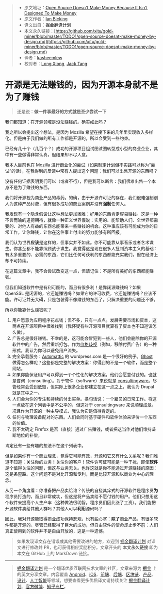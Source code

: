 > * 原文地址：[Open Source Doesn't Make Money Because It Isn't Designed To Make Money](https://www.ianbicking.org/blog/2019/03/open-source-doesnt-make-money-by-design.html)
> * 原文作者：[Ian Bicking](https://www.ianbicking.org/)
> * 译文出自：[掘金翻译计划](https://github.com/xitu/gold-miner)
> * 本文永久链接：[https://github.com/xitu/gold-miner/blob/master/TODO1/open-source-doesnt-make-money-by-design.md](https://github.com/xitu/gold-miner/blob/master/TODO1/open-source-doesnt-make-money-by-design.md)
> * 译者：[kasheemlew](https://github.com/kasheemlew)
> * 校对者：[Long Xiong](https://github.com/xionglong58), [Jack Tang](https://github.com/JackEggie)

# 开源是无法赚钱的，因为开源本身就不是为了赚钱

> 还是说：**做一件事最好的方式就是至少尝试一下**

我们都知道：在开源领域是没法赚钱的。确实如此吗？

我之所以会提出这个想法，是因为 Mozilla 希望在接下来的几年里实现收入多样化。但是由于我们做的所有工作都是开源的，所以会受到一些约束。

已经有几十个（几百个？）成功的开源项目组试图试图转型成小型的商业企业，其中有一些做得非常认真，但结果却不尽人意。

我本人目前也在 Mozilla 进行商业化的尝试（如果制定计划但不实践可以称为“尝试”的话），在我得到的反馈中常有人提出这个问题：我们可以出售开源的东西吗？

没有任何证据表明我们可以（或者不行），但是我可以断言：我们很难出售一个本身不是为了赚钱的东西。

我们将开源视为商业产品的毒药。的确，由于开源许可证的存在，我们很难强制别人为这种产品付费，但有很多成功的商业案例并没有**强制**任何人。

我发现有一个隐含假设让这种想法更加困难：好用的东西肯定容易赚钱。这是一种不言而喻的道德期待，就像一种正义世界假说：实用的、能帮助人们、全世界都需要的、对他人有益的东西总能带来一些赚钱的机会。这种事应该有可能成为你的日常工作，让你赚钱，让你在这件事上付出的努力能够有所回报。

我们认为世界**应该**是这样的，但事实并不如此。你不可能靠从事音乐或者艺术谋生。你甚至都不能靠照顾孩子谋生。我觉得这是现在很多人批判资本主义的基础：有太多重要的、必需的东西，它们比任何可获利的东西都能充实我们，但在经济上却不可持续。

在这篇文章中，我不会尝试改变这一点，但请记住：不是所有美好的东西都能赚钱。

但我们知道软件中是有利可图的，而且有很多利！是靠闭源赚钱吗？如果 OpenSSL 是闭源的，它还能赚钱吗？如果它的许可收费，它还能赚钱吗？应该不能。许可证并无大碍，只是包装得不像赚钱的东西了。只解决重要的问题还不够。

所以你能靠什么赚钱呢？

1.  用户愿意为应用程序花点钱；但不多，只有一点点。发展需要市场和资本，这两点在开源项目中很难找到（我怀疑有些开源项目就算有了资本也不知道该怎么做）。
2.  广告总是很好赚钱。不幸的是，这可能会冒犯到一些人，他们会删除你的开源软件中的广告，然后重新打包。作为[价格歧视](https://zh.wikipedia.org/wiki/%E4%BB%B7%E6%A0%BC%E6%AD%A7%E8%A7%86)（例如，移除付费广告）的一种形式，我认为你可以避免用户流失。
3.  完全承载服务：[Automattic](https://automattic.com/) 的 wordpress.com 是一个很好的例子。[Ghost](https://ghost.org/) 做得怎么样呢？这些都是完整的解决方案：你得到的不是一个软件，而是整个网站。
4.  如果你能保证用户可以得到一个个性化的解决方案，他们会愿意付钱的。也就是咨询（consulting）。对于软件（software）来说就是 [consultingware](https://www.joelonsoftware.com/2002/05/06/five-worlds/)。尽管经常会受到诋毁，但实际上很多企业都建立在这一点之上，我认为 Drupal 就是其中之一。
5.  人们会为你的专注和持续的付出买单。换句话说：一个雇员的日常工作。将这一点放在这个列表中是不公平的，但这对于 consultingware 来说顺理成章。况且作为开源的一种主导模式，我认为它是值得肯定的。
6.  任何与物理设备配对的东西。人们会同时基于硬件和软件体验来评价一个东西的价值。
7.  我不太确定 Firefox 是否（直接）通过广告赚钱，或者把这当作对他们维持垄断地位的补偿。

肯定还有一些有趣的想法不在这个列表中。

但是如果你有一个商业理念，觉得它可能有效，开源和它又有什么关系呢？我们难道不知道：关注你的业务！关注你的客户！软件许可证可能是一种干扰，即使**软件**是个值得关注的问题，但这与业务无关。也许这就是你不能通过开源赚钱的原因：这是条歪路。这个问题不是对比开源和专利，而是比较开源和以商业为中心的理念。

从另一个角度看：你准备把产品卖给谁？传统的自挠其痒式的开源软件是程序员**为**程序员打造的，而且非常成功，但这是将产品卖给不愿付钱的用户。他们只想用这个软件来提高个人生产率（这种做法很明智，程序员们因此涨了工资）。我们能把开源软件卖给其他人群吗？其他人可以**利用**源码吗？

因此，我对开源能取得商业成功保持悲观，也有些心塞：**除了**商业产品，有很多软件都是开源的。尽管已经取得了巨大的成功，但自由软件的使命却止步不前：人们真正使用到的软件并不是自由开放的，这是一种遗憾。

> 如果发现译文存在错误或其他需要改进的地方，欢迎到 [掘金翻译计划](https://github.com/xitu/gold-miner) 对译文进行修改并 PR，也可获得相应奖励积分。文章开头的 **本文永久链接** 即为本文在 GitHub 上的 MarkDown 链接。

---

> [掘金翻译计划](https://github.com/xitu/gold-miner) 是一个翻译优质互联网技术文章的社区，文章来源为 [掘金](https://juejin.im) 上的英文分享文章。内容覆盖 [Android](https://github.com/xitu/gold-miner#android)、[iOS](https://github.com/xitu/gold-miner#ios)、[前端](https://github.com/xitu/gold-miner#前端)、[后端](https://github.com/xitu/gold-miner#后端)、[区块链](https://github.com/xitu/gold-miner#区块链)、[产品](https://github.com/xitu/gold-miner#产品)、[设计](https://github.com/xitu/gold-miner#设计)、[人工智能](https://github.com/xitu/gold-miner#人工智能)等领域，想要查看更多优质译文请持续关注 [掘金翻译计划](https://github.com/xitu/gold-miner)、[官方微博](http://weibo.com/juejinfanyi)、[知乎专栏](https://zhuanlan.zhihu.com/juejinfanyi)。
